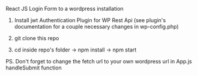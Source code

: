React JS Login Form to a wordpress installation

1) Install jwt Authentication Plugin for WP Rest Api (see plugin's documentation for a couple necessary changes in wp-config.php)

2) git clone this repo 

3) cd inside repo's folder -> npm install -> npm start 

PS. Don't forget to change the fetch url to your own wordpress url in App.js handleSubmit function 